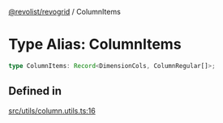 [@revolist/revogrid](README.md) / ColumnItems

# Type Alias: ColumnItems

```ts
type ColumnItems: Record<DimensionCols, ColumnRegular[]>;
```

## Defined in

[src/utils/column.utils.ts:16](https://github.com/revolist/revogrid/blob/1d0ce44a71b6b80efaa7b83dae9a188a9f2de653/src/utils/column.utils.ts#L16)
